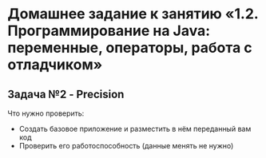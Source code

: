  #  Домашнее задание к занятию «1.2. Программирование на Java: переменные, операторы, работа с отладчиком»

 ## Задача №2 - Precision

 Что нужно проверить:

 * Создать базовое приложение и разместить в нём переданный вам код
 * Проверить его работоспособность (данные менять не нужно)
